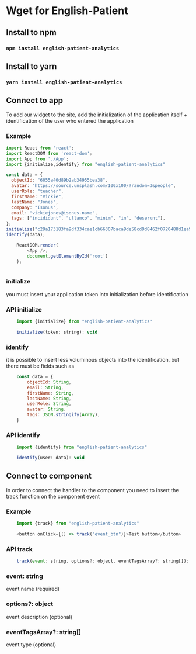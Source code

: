 # Wget for English-Patient

## Install to npm

### `npm install english-patient-analytics`

## Install to yarn

### `yarn install english-patient-analytics`

## Connect to app
To add our widget to the site, add the initialization of the application itself + identification of the user who entered the application

### Example
```js
import React from 'react';
import ReactDOM from 'react-dom';
import App from './App';
import {initialize,identify} from "english-patient-analytics"

const data = {
  objectId: "6055a40d89b2ab34955bea38",
  avatar: "https://source.unsplash.com/100x100/?random=3&people",
  userRole: "teacher",
  firstName: "Vickie",
  lastName: "Jones",
  company: "Isonus",
  email: "vickiejones@isonus.name",
  tags: ["incididunt", "ullamco", "minim", "in", "deserunt"],
};
initialize("c29a173183fa9df334cae1cb66307baca9de58cd9d8462f0720488d1ea9f2ca6");
identify(data);

    ReactDOM.render(
        <App />,
        document.getElementById('root')
    );



```

### initialize
you must insert your application token into initialization before identification

### API initialize

```js
    import {initialize} from "english-patient-analytics"

    initialize(token: string): void 
```


### identify
it is possible to insert less voluminous objects into the identification, but there must be fields such as
```js
    const data = {
        objectId: String,
        email: String,
        firstName: String,
        lastName: String,
        userRole: String,
        avatar: String,
        tags: JSON.stringify(Array),
    }
```
### API identify

```js
    import {identify} from "english-patient-analytics"

    identify(user: data): void 
```

## Connect to component

In order to connect the handler to the component you need to insert the track function on the component event

### Example

```js
    import {track} from "english-patient-analytics"

    <button onClick={() => track("event_btn")}>Test button</button>
```

### API track

```js
    track(event: string, options?: object, eventTagsArray?: string[]): void
```

### event: string

event name (required)

### options?: object

event description (optional)

### eventTagsArray?: string[]

event type (optional)





